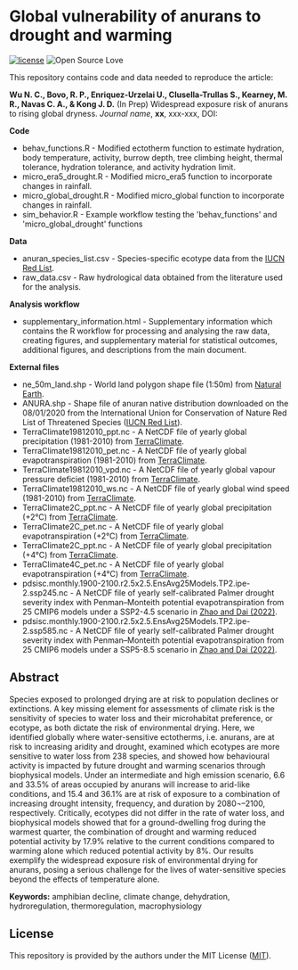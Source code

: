 # Global vulnerability of anurans to drought and warming

[![license](https://img.shields.io/badge/license-MIT%20+%20file%20LICENSE-lightgrey.svg)](https://choosealicense.com/)
![Open Source
Love](https://badges.frapsoft.com/os/v2/open-source.svg?v=103)

This repository contains code and data needed to reproduce the article:

**Wu N. C., Bovo, R. P., Enriquez-Urzelai U., Clusella-Trullas S., Kearney, M. R., Navas C. A., & Kong J. D.** (In Prep) Widespread exposure risk of anurans to rising global dryness. *Journal name*, **xx**, xxx-xxx, DOI: 

**Code**
- behav_functions.R - Modified ectotherm function to estimate hydration, body temperature, activity, burrow depth, tree climbing height, thermal tolerance, hydration tolerance, and activity hydration limit.
- micro_era5_drought.R - Modified micro_era5 function to incorporate changes in rainfall.
- micro_global_drought.R - Modified micro_global function to incorporate changes in rainfall.
- sim_behavior.R - Example workflow testing the 'behav_functions' and 'micro_global_drought' functions

**Data**
- anuran_species_list.csv - Species-specific ecotype data from the [IUCN Red List](https://www.iucnredlist.org/).
- raw_data.csv  - Raw hydrological data obtained from the literature used for the analysis.

**Analysis workflow**
- supplementary_information.html - Supplementary information which contains the R workflow for processing and analysing the raw data, creating figures, and supplementary material for statistical outcomes, additional figures, and descriptions from the main document.

**External files**
- ne_50m_land.shp - World land polygon shape file (1:50m) from [Natural Earth](https://www.naturalearthdata.com/downloads/50m-physical-vectors/).
- ANURA.shp - Shape file of anuran native distribution downloaded on the 08/01/2020 from the International Union for Conservation of Nature Red List of Threatened Species ([IUCN Red List](https://www.iucnredlist.org/resources/spatial-data-download)).
- TerraClimate19812010_ppt.nc - A NetCDF file of yearly global precipitation (1981-2010) from [TerraClimate](https://www.climatologylab.org/terraclimate.html).
- TerraClimate19812010_pet.nc - A NetCDF file of yearly global evapotranspiration (1981-2010) from [TerraClimate](https://www.climatologylab.org/terraclimate.html).
- TerraClimate19812010_vpd.nc - A NetCDF file of yearly global vapour pressure deficiet (1981-2010) from [TerraClimate](https://www.climatologylab.org/terraclimate.html).
- TerraClimate19812010_ws.nc - A NetCDF file of yearly global wind speed (1981-2010) from [TerraClimate](https://www.climatologylab.org/terraclimate.html).
- TerraClimate2C_ppt.nc - A NetCDF file of yearly global precipitation (+2°C) from [TerraClimate](https://www.climatologylab.org/terraclimate.html).
- TerraClimate2C_pet.nc - A NetCDF file of yearly global evapotranspiration (+2°C) from [TerraClimate](https://www.climatologylab.org/terraclimate.html).
- TerraClimate2C_ppt.nc - A NetCDF file of yearly global precipitation (+4°C) from [TerraClimate](https://www.climatologylab.org/terraclimate.html).
- TerraClimate4C_pet.nc - A NetCDF file of yearly global evapotranspiration (+4°C) from [TerraClimate](https://www.climatologylab.org/terraclimate.html).
- pdsisc.monthly.1900-2100.r2.5x2.5.EnsAvg25Models.TP2.ipe-2.ssp245.nc - A NetCDF file of yearly self-calibrated Palmer drought severity index with Penman–Monteith potential evapotranspiration from 25 CMIP6 models under a SSP2-4.5 scenario in [Zhao and Dai (2022)](https://journals.ametsoc.org/view/journals/clim/35/3/JCLI-D-21-0442.1.xml).
- pdsisc.monthly.1900-2100.r2.5x2.5.EnsAvg25Models.TP2.ipe-2.ssp585.nc - A NetCDF file of yearly self-calibrated Palmer drought severity index with Penman–Monteith potential evapotranspiration from 25 CMIP6 models under a SSP5-8.5 scenario in [Zhao and Dai (2022)](https://journals.ametsoc.org/view/journals/clim/35/3/JCLI-D-21-0442.1.xml).

## Abstract
Species exposed to prolonged drying are at risk to population declines or extinctions. A key missing element for assessments of climate risk is the sensitivity of species to water loss and their microhabitat preference, or ecotype, as both dictate the risk of environmental drying. Here, we identified globally where water-sensitive ectotherms, i.e. anurans, are at risk to increasing aridity and drought, examined which ecotypes are more sensitive to water loss from 238 species, and showed how behavioural activity is impacted by future drought and warming scenarios through biophysical models. Under an intermediate and high emission scenario, 6.6 and 33.5% of areas occupied by anurans will increase to arid-like conditions, and 15.4 and 36.1% are at risk of exposure to a combination of increasing drought intensity, frequency, and duration by 2080¬–2100, respectively. Critically, ecotypes did not differ in the rate of water loss, and biophysical models showed that for a ground-dwelling frog during the warmest quarter, the combination of drought and warming reduced potential activity by 17.9% relative to the current conditions compared to warming alone which reduced potential activity by 8%. Our results exemplify the widespread exposure risk of environmental drying for anurans, posing a serious challenge for the lives of water-sensitive species beyond the effects of temperature alone.


**Keywords:** amphibian decline, climate change, dehydration, hydroregulation, thermoregulation, macrophysiology

## License
This repository is provided by the authors under the MIT License ([MIT](http://opensource.org/licenses/MIT)).
